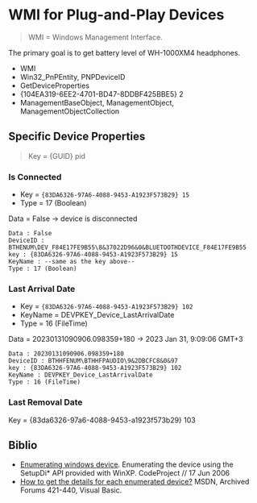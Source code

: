 # WMI for Plug-and-Play Devices

> WMI = Windows Management Interface.

The primary goal is to get battery level of WH-1000XM4 headphones.

- WMI
- Win32_PnPEntity, PNPDeviceID
- GetDeviceProperties
- {104EA319-6EE2-4701-BD47-8DDBF425BBE5} 2
- ManagementBaseObject, ManagementObject, ManagementObjectCollection

## Specific Device Properties

> Key = {GUID} pid

### Is Connected

- Key = `{83DA6326-97A6-4088-9453-A1923F573B29} 15`
- Type = 17 (Boolean)

Data = False → device is disconnected

```plain
Data : False
DeviceID : BTHENUM\DEV_F84E17FE9B55\8&37022D96&0&BLUETOOTHDEVICE_F84E17FE9B55
key : {83DA6326-97A6-4088-9453-A1923F573B29} 15
KeyName : --same as the key above--
Type : 17 (Boolean)
```

### Last Arrival Date

- Key = `{83DA6326-97A6-4088-9453-A1923F573B29} 102`
- KeyName = DEVPKEY_Device_LastArrivalDate
- Type = 16 (FileTime)

Data = 20230131090906.098359+180 → 2023 Jan 31, 9:09:06 GMT+3

```plain
Data : 20230131090906.098359+180
DeviceID : BTHHFENUM\BTHHFPAUDIO\9&2DBCFC8&0&97
key : {83DA6326-97A6-4088-9453-A1923F573B29} 102
KeyName : DEVPKEY_Device_LastArrivalDate
Type : 16 (FileTime)
```

### Last Removal Date

Key = {83da6326-97a6-4088-9453-a1923f573b29} 103

## Biblio

- [Enumerating windows device](https://www.codeproject.com/articles/14412/enumerating-windows-device). Enumerating the device using the SetupDi* API provided with WinXP. CodeProject // 17 Jun 2006
- [How to get the details for each enumerated device?](https://social.msdn.microsoft.com/Forums/en-US/65086709-cee8-4efa-a794-b32979abb0ea/how-to-get-the-details-for-each-enumerated-device?forum=vbgeneral) MSDN, Archived Forums 421-440, Visual Basic.

